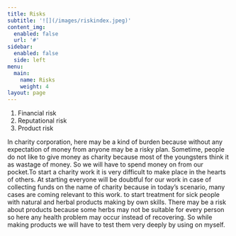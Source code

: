```yaml
---
title: Risks
subtitle: '![](/images/riskindex.jpeg)'
content_img:
  enabled: false
  url: '#'
sidebar:
  enabled: false
  side: left
menu:
  main:
    name: Risks
    weight: 4
layout: page
---
```

1. Financial risk
2. Reputational risk
3.  Product risk



In charity corporation, here may be a kind of burden because without any expectation of money from anyone may be a risky plan. Sometime, people do not like to give money as charity because most of the youngsters think it as wastage of money. So we will have to spend money on from our pocket.To start a charity work it is very difficult to make place in the hearts of others. At starting everyone will be doubtful for our work in case of collecting funds on the name of charity because in today’s scenario, many cases are coming relevant to this work. to start treatment for sick people with natural and herbal products making by own skills. There may be a risk about products because some herbs may not be suitable for every person so here any health problem may occur instead of recovering. So while making products we will have to test them very deeply by using on myself.
